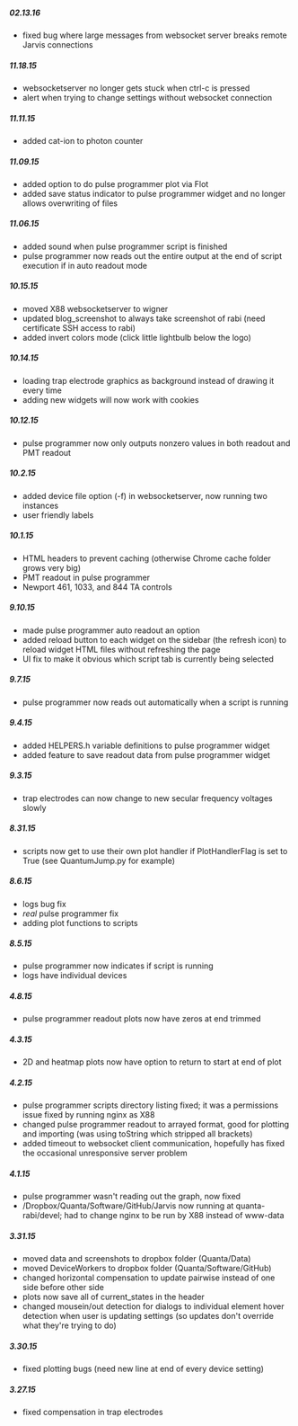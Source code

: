 ##### 02.13.16 #####
- fixed bug where large messages from websocket server breaks remote Jarvis connections

##### 11.18.15 #####
- websocketserver no longer gets stuck when ctrl-c is pressed
- alert when trying to change settings without websocket connection

##### 11.11.15 #####
- added cat-ion to photon counter

##### 11.09.15 #####
- added option to do pulse programmer plot via Flot
- added save status indicator to pulse programmer widget and no longer allows overwriting of files

##### 11.06.15 #####
- added sound when pulse programmer script is finished
- pulse programmer now reads out the entire output at the end of script execution if in auto readout mode

##### 10.15.15 #####
- moved X88 websocketserver to wigner
- updated blog_screenshot to always take screenshot of rabi (need certificate SSH access to rabi)
- added invert colors mode (click little lightbulb below the logo)

##### 10.14.15 #####
- loading trap electrode graphics as background instead of drawing it every time
- adding new widgets will now work with cookies

##### 10.12.15 #####
- pulse programmer now only outputs nonzero values in both readout and PMT readout

##### 10.2.15 #####
- added device file option (-f) in websocketserver, now running two instances
- user friendly labels

##### 10.1.15 #####
- HTML headers to prevent caching (otherwise Chrome cache folder grows very big)
- PMT readout in pulse programmer
- Newport 461, 1033, and 844 TA controls

##### 9.10.15 #####
- made pulse programmer auto readout an option
- added reload button to each widget on the sidebar (the refresh icon) to reload widget HTML files without refreshing the page
- UI fix to make it obvious which script tab is currently being selected

##### 9.7.15 #####
- pulse programmer now reads out automatically when a script is running

##### 9.4.15 #####
- added HELPERS.h variable definitions to pulse programmer widget
- added feature to save readout data from pulse programmer widget

##### 9.3.15 #####
- trap electrodes can now change to new secular frequency voltages slowly

##### 8.31.15 #####
- scripts now get to use their own plot handler if PlotHandlerFlag is set to True (see QuantumJump.py for example)

##### 8.6.15 #####
- logs bug fix
- *real* pulse programmer fix
- adding plot functions to scripts

##### 8.5.15 #####
- pulse programmer now indicates if script is running
- logs have individual devices

##### 4.8.15 #####
- pulse programmer readout plots now have zeros at end trimmed

##### 4.3.15 #####
- 2D and heatmap plots now have option to return to start at end of plot

##### 4.2.15 #####
- pulse programmer scripts directory listing fixed; it was a permissions issue fixed by running nginx as X88
- changed pulse programmer readout to arrayed format, good for plotting and importing (was using toString which stripped all brackets)
- added timeout to websocket client communication, hopefully has fixed the occasional unresponsive server problem

##### 4.1.15 #####
- pulse programmer wasn't reading out the graph, now fixed
- /Dropbox/Quanta/Software/GitHub/Jarvis now running at quanta-rabi/devel; had to change nginx to be run by X88 instead of www-data

##### 3.31.15 #####
- moved data and screenshots to dropbox folder (Quanta/Data)
- moved DeviceWorkers to dropbox folder (Quanta/Software/GitHub)
- changed horizontal compensation to update pairwise instead of one side before other side
- plots now save all of current_states in the header
- changed mousein/out detection for dialogs to individual element hover detection when user is updating settings (so updates don't override what they're trying to do)

##### 3.30.15 #####
- fixed plotting bugs (need new line at end of every device setting)

##### 3.27.15 #####
- fixed compensation in trap electrodes
